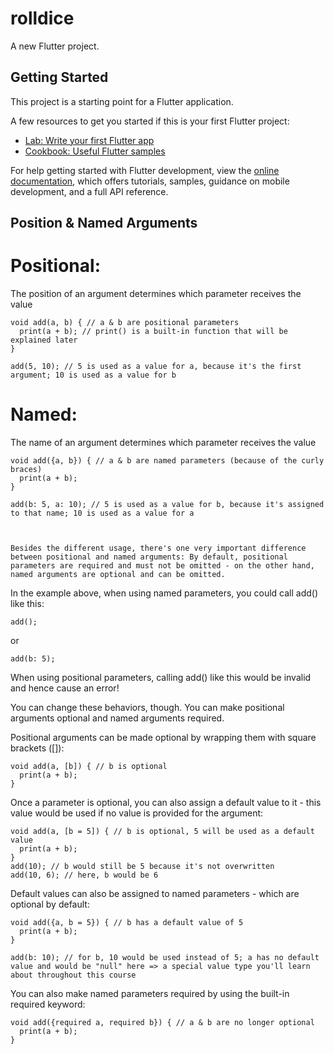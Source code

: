 # rolldice

A new Flutter project.

## Getting Started

This project is a starting point for a Flutter application.

A few resources to get you started if this is your first Flutter project:

- [Lab: Write your first Flutter app](https://docs.flutter.dev/get-started/codelab)
- [Cookbook: Useful Flutter samples](https://docs.flutter.dev/cookbook)

For help getting started with Flutter development, view the
[online documentation](https://docs.flutter.dev/), which offers tutorials,
samples, guidance on mobile development, and a full API reference.


## Position & Named Arguments

 # Positional: 
   
   The position of an argument determines which parameter receives the value

    void add(a, b) { // a & b are positional parameters
      print(a + b); // print() is a built-in function that will be explained later
    }
     
    add(5, 10); // 5 is used as a value for a, because it's the first argument; 10 is used as a value for b

 # Named:
   
   The name of an argument determines which parameter receives the value

    void add({a, b}) { // a & b are named parameters (because of the curly braces)
      print(a + b); 
    }  
     
    add(b: 5, a: 10); // 5 is used as a value for b, because it's assigned to that name; 10 is used as a value for a



    Besides the different usage, there's one very important difference between positional and named arguments: By default, positional parameters are required and must not be omitted - on the other hand, named arguments are optional and can be omitted.

In the example above, when using named parameters, you could call add() like this:

    add();

or

    add(b: 5);

When using positional parameters, calling add() like this would be invalid and hence cause an error!

You can change these behaviors, though. You can make positional arguments optional and named arguments required.

Positional arguments can be made optional by wrapping them with square brackets ([]):

    void add(a, [b]) { // b is optional
      print(a + b);
    }

Once a parameter is optional, you can also assign a default value to it - this value would be used if no value is provided for the argument:

    void add(a, [b = 5]) { // b is optional, 5 will be used as a default value
      print(a + b);
    }
    add(10); // b would still be 5 because it's not overwritten
    add(10, 6); // here, b would be 6

Default values can also be assigned to named parameters - which are optional by default:

    void add({a, b = 5}) { // b has a default value of 5
      print(a + b); 
    }  
     
    add(b: 10); // for b, 10 would be used instead of 5; a has no default value and would be "null" here => a special value type you'll learn about throughout this course

You can also make named parameters required by using the built-in required keyword:

    void add({required a, required b}) { // a & b are no longer optional
      print(a + b); 
    }  